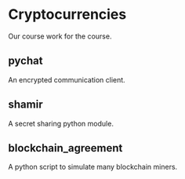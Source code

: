 # Cryptocurrencies

Our course work for the course.

## pychat

An encrypted communication client.

## shamir

A secret sharing python module.

## blockchain_agreement

A python script to simulate many blockchain miners.
